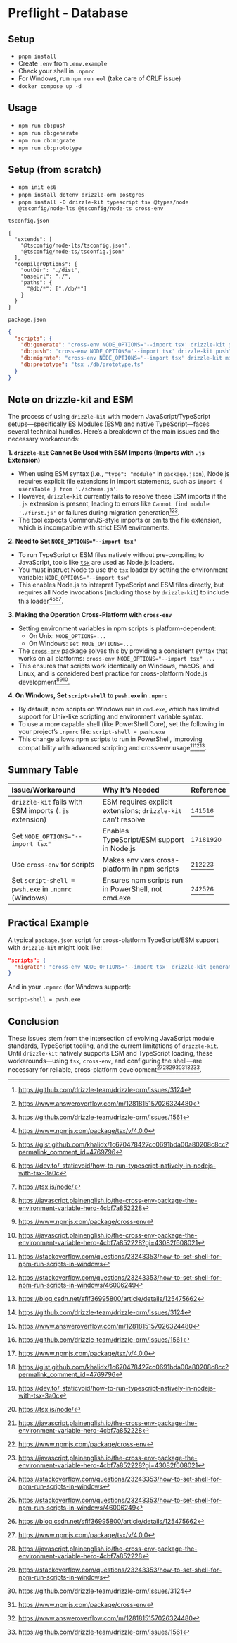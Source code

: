 # Preflight - Database

## Setup

- `pnpm install`
- Create `.env` from `.env.example`
- Check your shell in `.npmrc`
- For Windows, run `npm run eol` (take care of CRLF issue)
- `docker compose up -d`

## Usage

- `npm run db:push`
- `npm run db:generate`
- `npm run db:migrate`
- `npm run db:prototype`

## Setup (from scratch)

- `npm init es6`
- `pnpm install dotenv drizzle-orm postgres`
- `pnpm install -D drizzle-kit typescript tsx @types/node @tsconfig/node-lts @tsconfig/node-ts cross-env`

`tsconfig.json`

```
{
  "extends": [
    "@tsconfig/node-lts/tsconfig.json",
    "@tsconfig/node-ts/tsconfig.json"
  ],
  "compilerOptions": {
    "outDir": "./dist",
    "baseUrl": "./",
    "paths": {
      "@db/*": ["./db/*"]
    }
  }
}
```

`package.json`

```json
{
  "scripts": {
    "db:generate": "cross-env NODE_OPTIONS='--import tsx' drizzle-kit generate",
    "db:push": "cross-env NODE_OPTIONS='--import tsx' drizzle-kit push",
    "db:migrate": "cross-env NODE_OPTIONS='--import tsx' drizzle-kit migrate",
    "db:prototype": "tsx ./db/prototype.ts"
  }
}
```

## Note on drizzle-kit and ESM

The process of using `drizzle-kit` with modern JavaScript/TypeScript setups—specifically ES Modules (ESM) and native TypeScript—faces several technical hurdles. Here’s a breakdown of the main issues and the necessary workarounds:

**1. `drizzle-kit` Cannot Be Used with ESM Imports (Imports with `.js` Extension)**

- When using ESM syntax (i.e., `"type": "module"` in `package.json`), Node.js requires explicit file extensions in import statements, such as `import { usersTable } from './schema.js'`.
- However, `drizzle-kit` currently fails to resolve these ESM imports if the `.js` extension is present, leading to errors like `Cannot find module './first.js'` or failures during migration generation[^1][^2][^3].
- The tool expects CommonJS-style imports or omits the file extension, which is incompatible with strict ESM environments.

**2. Need to Set `NODE_OPTIONS="--import tsx"`**

- To run TypeScript or ESM files natively without pre-compiling to JavaScript, tools like [`tsx`](https://www.npmjs.com/package/tsx) are used as Node.js loaders.
- You must instruct Node to use the `tsx` loader by setting the environment variable:
  `NODE_OPTIONS="--import tsx"`
- This enables Node.js to interpret TypeScript and ESM files directly, but requires all Node invocations (including those by `drizzle-kit`) to include this loader[^4][^5][^6][^7].

**3. Making the Operation Cross-Platform with `cross-env`**

- Setting environment variables in npm scripts is platform-dependent:
  - On Unix: `NODE_OPTIONS=...`
  - On Windows: `set NODE_OPTIONS=...`
- The [`cross-env`](https://www.npmjs.com/package/cross-env) package solves this by providing a consistent syntax that works on all platforms:
  `cross-env NODE_OPTIONS="--import tsx" ...`
- This ensures that scripts work identically on Windows, macOS, and Linux, and is considered best practice for cross-platform Node.js development[^8][^9][^10].

**4. On Windows, Set `script-shell` to `pwsh.exe` in `.npmrc`**

- By default, npm scripts on Windows run in `cmd.exe`, which has limited support for Unix-like scripting and environment variable syntax.
- To use a more capable shell (like PowerShell Core), set the following in your project’s `.npmrc` file:
  `script-shell = pwsh.exe`
- This change allows npm scripts to run in PowerShell, improving compatibility with advanced scripting and cross-env usage[^11][^12][^13].

## Summary Table

| Issue/Workaround                                       | Why It’s Needed                                               | Reference        |
| :----------------------------------------------------- | :------------------------------------------------------------ | :--------------- |
| `drizzle-kit` fails with ESM imports (`.js` extension) | ESM requires explicit extensions; `drizzle-kit` can’t resolve | [^1][^2][^3]     |
| Set `NODE_OPTIONS="--import tsx"`                      | Enables TypeScript/ESM support in Node.js                     | [^4][^5][^6][^7] |
| Use `cross-env` for scripts                            | Makes env vars cross-platform in npm scripts                  | [^8][^9][^10]    |
| Set `script-shell = pwsh.exe` in `.npmrc` (Windows)    | Ensures npm scripts run in PowerShell, not cmd.exe            | [^11][^12][^13]  |

## Practical Example

A typical `package.json` script for cross-platform TypeScript/ESM support with `drizzle-kit` might look like:

```json
"scripts": {
  "migrate": "cross-env NODE_OPTIONS='--import tsx' drizzle-kit generate"
}
```

And in your `.npmrc` (for Windows support):

```
script-shell = pwsh.exe
```

## Conclusion

These issues stem from the intersection of evolving JavaScript module standards, TypeScript tooling, and the current limitations of `drizzle-kit`. Until `drizzle-kit` natively supports ESM and TypeScript loading, these workarounds—using `tsx`, `cross-env`, and configuring the shell—are necessary for reliable, cross-platform development[^4][^8][^11][^1][^9][^2][^3].

[^1]: https://github.com/drizzle-team/drizzle-orm/issues/3124
[^2]: https://www.answeroverflow.com/m/1281815157026324480
[^3]: https://github.com/drizzle-team/drizzle-orm/issues/1561
[^4]: https://www.npmjs.com/package/tsx/v/4.0.0
[^5]: https://gist.github.com/khalidx/1c670478427cc0691bda00a80208c8cc?permalink_comment_id=4769796
[^6]: https://dev.to/_staticvoid/how-to-run-typescript-natively-in-nodejs-with-tsx-3a0c
[^7]: https://tsx.is/node/
[^8]: https://javascript.plainenglish.io/the-cross-env-package-the-environment-variable-hero-4cbf7a852228
[^9]: https://www.npmjs.com/package/cross-env
[^10]: https://javascript.plainenglish.io/the-cross-env-package-the-environment-variable-hero-4cbf7a852228?gi=43082f608021
[^11]: https://stackoverflow.com/questions/23243353/how-to-set-shell-for-npm-run-scripts-in-windows
[^12]: https://stackoverflow.com/questions/23243353/how-to-set-shell-for-npm-run-scripts-in-windows/46006249
[^13]: https://blog.csdn.net/sflf36995800/article/details/125475662
[^14]: https://github.com/drizzle-team/drizzle-orm/issues/2853
[^15]: https://www.answeroverflow.com/m/1118710643630026802
[^16]: https://www.reddit.com/r/Nuxt/comments/1fpx4yx/how_to_setup_correctly_the_drizzle_with_nuxt/
[^17]: https://github.com/privatenumber/tsx/blob/master/docs/dev-api/node-cli.md
[^18]: https://dev.to/_staticvoid/accessing-env-files-natively-with-nodejs-44hf
[^19]: https://stackoverflow.com/questions/71581438/how-to-reference-environment-variables-from-env-file-with-cross-env
[^20]: https://github.com/kentcdodds/cross-env/issues/208
[^21]: https://blog.csdn.net/i042416/article/details/145901317
[^22]: https://www.1wayto.com/Fixed-npm-start-not-working-with-fnm-on-Windows-2083842962f080eeb416e983e1dd3825?pvs=21
[^23]: https://www.answeroverflow.com/m/1119716298721595463
[^24]: https://www.answeroverflow.com/m/1089811843251449856
[^25]: https://dev.to/antongolub/errrequireesm-4j0h
[^26]: https://newreleases.io/project/npm/drizzle-kit/release/0.19.0
[^27]: https://stackoverflow.com/questions/56742334/how-to-use-the-node-options-environment-variable-to-set-the-max-old-space-size-g
[^28]: https://github.com/webpack/webpack/issues/17553
[^29]: https://www.npmjs.com/package/tsx/v/3.8.2?activeTab=versions
[^30]: https://typestrong.org/ts-node/docs/recipes/other/
[^31]: https://stackoverflow.com/questions/69483812/how-does-cross-env-command-works-in-nodejs
[^32]: https://github.com/marcojakob/cross-env-file
[^33]: https://amazingalgorithms.com/snippets/npm-packages/cross-env/
[^34]: https://github.com/iki/cross-env-default
[^35]: https://aamnah.com/notes/reactnative/react-native-multiple-environment-setup-variables-cross-platform-envfile/
[^36]: https://github.com/npm/feedback/discussions/115
[^37]: https://github.com/npm/cli/issues/5332
[^38]: https://stackoverflow.com/questions/50998089/running-npm-script-on-windows-starting-with-a-period/52954967
[^39]: https://www.ctyun.cn/developer/article/496309334851653
[^40]: https://www.kali.org/tools/powershell/
